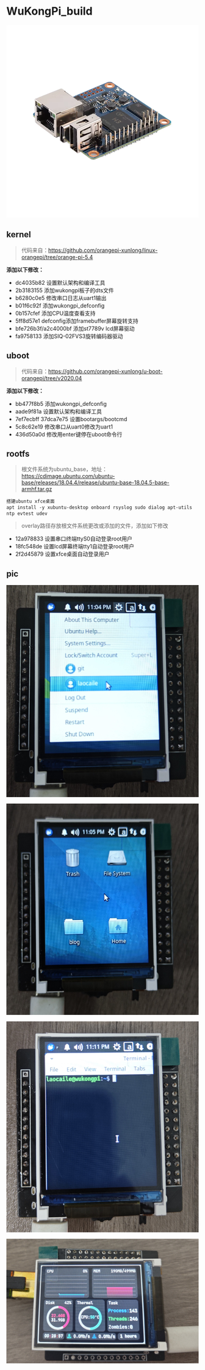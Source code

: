 # WuKongPi_build
![](./other/pic/board.png)
## kernel
> 代码来自：https://github.com/orangepi-xunlong/linux-orangepi/tree/orange-pi-5.4

**添加以下修改：**
- dc4035b82 设置默认架构和编译工具
- 2b3183155 添加wukongpi板子的dts文件
- b6280c0e5 修改串口日志从uart1输出
- b01f6c92f 添加wukongpi_defconfig
- 0b157cfef 添加CPU温度查看支持
- 5ff8d57e1 defconfig添加framebuffer屏幕旋转支持
- bfe726b3f/a2c4000bf 添加st7789v lcd屏幕驱动
- fa9758133 添加SIQ-02FVS3旋转编码器驱动

## uboot
> 代码来自：https://github.com/orangepi-xunlong/u-boot-orangepi/tree/v2020.04

**添加以下修改：**
- bb477f8b5 添加wukongpi_defconfig
- aade9f81a 设置默认架构和编译工具
- 7ef7ecbff 37dca7e75 设置bootargs/bootcmd
- 5c8c62e19 修改串口从uart0修改为uart1
- 436d50a0d 修改用enter键停在uboot命令行

## rootfs
> 根文件系统为ubuntu_base，地址：https://cdimage.ubuntu.com/ubuntu-base/releases/18.04.4/release/ubuntu-base-18.04.5-base-armhf.tar.gz

```
搭建ubuntu xfce桌面
apt install -y xubuntu-desktop onboard rsyslog sudo dialog apt-utils ntp evtest udev
```

> overlay路径存放根文件系统更改或添加的文件，添加如下修改
- 12a978833 设置串口终端ttyS0自动登录root用户
- 18fc548de 设置lcd屏幕终端tty1自动登录root用户
- 2f2d45879 设置xfce桌面自动登录用户


## pic
![](./other/pic/xfce_desktop1.jpg)

![](./other/pic/xfce_desktop2.jpg)

![](./other/pic/xfce_desktop3.jpg)

![](./other/pic/performance-monitor.jpg)
